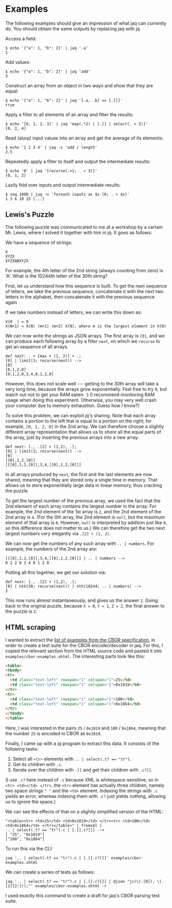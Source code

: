 # Examples

The following examples should give an impression of what jaq can currently do.
You should obtain the same outputs by replacing jaq with jq.

Access a field:

```
$ echo '{"a": 1, "b": 2}' | jaq '.a'
1
```

Add values:

```
$ echo '{"a": 1, "b": 2}' | jaq 'add'
3
```

Construct an array from an object in two ways and show that they are equal:

```
$ echo '{"a": 1, "b": 2}' | jaq '[.a, .b] == [.[]]'
true
```

Apply a filter to all elements of an array and filter the results:

```
$ echo '[0, 1, 2, 3]' | jaq 'map(.*2) | [.[] | select(. < 5)]'
[0, 2, 4]
```

Read (slurp) input values into an array and get the average of its elements:

```
$ echo '1 2 3 4' | jaq -s 'add / length'
2.5
```

Repeatedly apply a filter to itself and output the intermediate results:

```
$ echo '0' | jaq '[recurse(.+1; . < 3)]'
[0, 1, 2]
```

Lazily fold over inputs and output intermediate results:

```
$ seq 1000 | jaq -n 'foreach inputs as $x (0; . + $x)'
1 3 6 10 15 [...]
```


## Lewis's Puzzle

The following puzzle was communicated to me at a workshop by a certain Mr. Lewis,
where I solved it together with him in jq.
It goes as follows:

We have a sequence of strings:

```
X
XYZX
XYZXABXYZX
```

For example, the 4th letter of the 2nd string (always counting from zero) is 'A'.
What is the 10244th letter of the 30th string?

First, let us understand how this sequence is built.
To get the next sequence of letters,
we take the previous sequence,
concatenate it with the next two letters in the alphabet,
then concatenate it with the previous sequence again.

If we take numbers instead of letters, we can write this down as:

```
X(0  ) = 0
X(N+1) = X(N) (m+1) (m+2) X(N), where m is the largest element in X(N)
```

We can now write the strings as JSON arrays.
The first array is `[0]`, and we can produce each following array by
a filter `next`, on which we `recurse` to get an sequence of all arrays.

```
def next: . + [max + (1, 2)] + .;
[0] | limit(3; recurse(next)) -->
[0]
[0,1,2,0]
[0,1,2,0,3,4,0,1,2,0]
```

However, this does not scale well --- getting to the 30th array
will take a very long time, because the arrays grow exponentially.
Feel free to try it, but watch out not to get your RAM eaten. :)
(I recommend monitoring RAM usage when doing this experiment.
Otherwise, you may very well crash your computer due to memory exhaustion.
Guess how I know?)

To solve this problem, we can exploit jq's sharing.
Note that each array contains
a portion to the left that is equal to
a portion on the right;
for example, `[0, 1, 2, 0]` in the 2nd array.
We can therefore choose a slightly different array representation that
allows us to *share* all the equal parts of the array, just by
inserting the previous arrays into a new array.

```
def next: [., .[2] + (1,2), .];
[0] | limit(3; recurse(next)) -->
[0]
[[0],1,2,[0]]
[[[0],1,2,[0]],3,4,[[0],1,2,[0]]]
```

In all arrays produced by `next`, the first and the last elements are now
shared, meaning that they are stored only a single time in memory.
That allows us to store exponentially large data in linear memory,
thus cracking the puzzle.

To get the largest number of the previous array, we used the fact that
the 2nd element of each array contains the largest number in the array.
For example,
the 2nd element of the 1st array is `2`, and
the 2nd element of the 2nd array is `4`.
(For the 0th array, the 2nd element is `null`,
but the maximum element of that array is `0`.
However, `null` is interpreted by addition just like `0`,
so this difference does not matter to us.)
We can therefore get the two next largest numbers very elegantly via
`.[2] + (1, 2)`.

We can now get the numbers of any such array with `.. | numbers`.
For example, the numbers of the 2nd array are:

```
[[[0],1,2,[0]],3,4,[[0],1,2,[0]]] | .. | numbers -->
0 1 2 0 3 4 0 1 2 0
```

Putting all this together, we get our solution via:

```
def next: [., .[2] + (1,2), .];
[0] | nth(30; recurse(next)) | nth(10244; .. | numbers) -->
2
```

This now runs almost instantaneously, and gives us the answer `2`.
Going back to the original puzzle, because `X = 0`, `Y = 1`, `Z = 2`,
the final answer to the puzzle is `Z`.


## HTML scraping

I wanted to extract the
[list of examples from the CBOR specification](https://www.rfc-editor.org/rfc/rfc8949.html#name-examples-of-encoded-cbor-da),
in order to create a test suite for the CBOR encoder/decoder in jaq.
For this, I copied the relevant section from the HTML source code and
pasted it into `examples/cbor-examples.xhtml`.
The interesting parts look like this:

``` html
<table>
<tbody>
<tr>
  <td class="text-left" rowspan="1" colspan="1">25</td>
  <td class="text-left" rowspan="1" colspan="1">0x1819</td>
</tr>
<tr>
  <td class="text-left" rowspan="1" colspan="1">100</td>
  <td class="text-left" rowspan="1" colspan="1">0x1864</td>
</tr>
</tbody>
</table>
```

Here, I was interested in the pairs `25` / `0x1819` and `100` / `0x1864`,
meaning that the number `25` is encoded in CBOR as `0x1819`.

Finally, I came up with a jq program to extract this data.
It consists of the following tasks:

1. Select all `<tr>` elements with `.. | select(.t? == "tr")`.
2. Get its children with `.c`.
3. Iterate over the children with `.[]` and get their children with `.c?[]`.

(I use `.c?` here instead of `.c` because XML is whitespace-sensitive, so in
`<tr> <td></td> </tr>`, the `<tr>` element has actually three children, namely
two space strings `" "` and the `<td>` element.
Indexing the strings with `.c` yields an error, whereas
indexing them with `.c?` just yields nothing, allowing us to ignore the space.)

We can see the effects of that on a slightly simplified version of the HTML:

```
"<table><tr> <td>25</td> <td>0x1819</td> </tr><tr> <td>100</td> <td>0x1864</td> </tr></table>" | fromxml |
.. | select(.t? == "tr").c | [.[].c?[]] -->
[ "25", "0x1819"]
["100", "0x1864"]
```

To run this via the CLI:

```
jaq '.. | select(.t? == "tr").c | [.[].c?[]]' examples/cbor-examples.xhtml
```

We can create a series of tests as follows:

```
jaq '.. | select(.t? == "tr").c | [.[].c?[]] | @json "jc(\(.[0]), \(.[1][2:]));"' examples/cbor-examples.xhtml -r
```

I used exactly this command to create a draft for jaq's CBOR parsing test suite.
